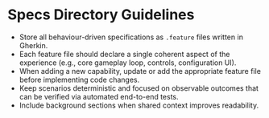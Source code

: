 # Specs Directory Guidelines

- Store all behaviour-driven specifications as `.feature` files written in Gherkin.
- Each feature file should declare a single coherent aspect of the experience (e.g., core gameplay loop, controls, configuration UI).
- When adding a new capability, update or add the appropriate feature file before implementing code changes.
- Keep scenarios deterministic and focused on observable outcomes that can be verified via automated end-to-end tests.
- Include background sections when shared context improves readability.
